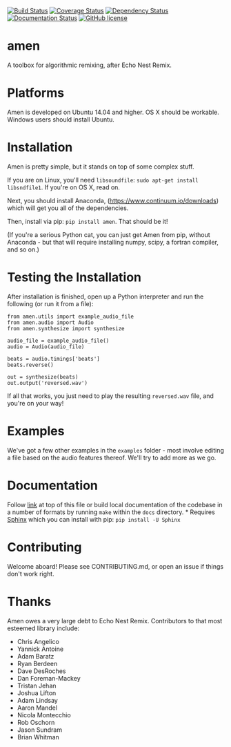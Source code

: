 [![Build Status](https://travis-ci.org/algorithmic-music-exploration/amen.svg?branch=master)](https://travis-ci.org/algorithmic-music-exploration/amen)
[![Coverage Status](https://coveralls.io/repos/github/algorithmic-music-exploration/amen/badge.svg?branch=master)](https://coveralls.io/github/algorithmic-music-exploration/amen?branch=master)
[![Dependency Status](https://dependencyci.com/github/algorithmic-music-exploration/amen/badge)](https://dependencyci.com/github/algorithmic-music-exploration/amen)
[![Documentation Status](https://readthedocs.org/projects/amen/badge/?version=latest)](http://amen.readthedocs.io/en/latest/?badge=latest)
[![GitHub license](https://img.shields.io/badge/license-BSD-blue.svg)](https://raw.githubusercontent.com/algorithmic-music-exploration/amen/master/LICENSE)

# amen
A toolbox for algorithmic remixing, after Echo Nest Remix.

# Platforms
Amen is developed on Ubuntu 14.04 and higher.  OS X should be workable.  Windows users should install Ubuntu.

# Installation
Amen is pretty simple, but it stands on top of some complex stuff.

If you are on Linux, you'll need `libsoundfile`:  `sudo apt-get install libsndfile1`.  If you're on OS X, read on.

Next, you should install Anaconda, (https://www.continuum.io/downloads) which will get you all of the dependencies.

Then, install via pip:  `pip install amen`.  That should be it!

(If you're a serious Python cat, you can just get Amen from pip, without Anaconda - but that will require installing numpy, scipy, a fortran compiler, and so on.)

# Testing the Installation
After installation is finished, open up a Python interpreter and run the following (or run it from a file):
```
from amen.utils import example_audio_file
from amen.audio import Audio
from amen.synthesize import synthesize

audio_file = example_audio_file()
audio = Audio(audio_file)

beats = audio.timings['beats']
beats.reverse()

out = synthesize(beats)
out.output('reversed.wav')
```

If all that works, you just need to play the resulting `reversed.wav` file, and you're on your way!

# Examples

We've got a few other examples in the `examples` folder - most involve editing a file based on the audio features thereof.  We'll try to add more as we go.

# Documentation

Follow [link](http://amen.readthedocs.io/en/latest/?badge=latest) at top of this file or build local documentation of the codebase in a number of formats by running `make` within the `docs` directory.
	* Requires [Sphinx](http://www.sphinx-doc.org) which you can install with pip: `pip install -U Sphinx`

# Contributing
Welcome aboard!  Please see CONTRIBUTING.md, or open an issue if things don't work right.

# Thanks
Amen owes a very large debt to Echo Nest Remix.  Contributors to that most esteemed library include:
* Chris Angelico
* Yannick Antoine
* Adam Baratz
* Ryan Berdeen
* Dave DesRoches
* Dan Foreman-Mackey
* Tristan Jehan
* Joshua Lifton
* Adam Lindsay
* Aaron Mandel
* Nicola Montecchio
* Rob Oschorn
* Jason Sundram
* Brian Whitman
